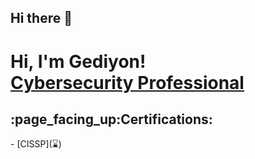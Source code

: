 ## Hi there 👋
<h1>Hi, I'm Gediyon! <br/><a href="https://github.com/GediyonTadesse"><a href="https://www.linkedin.com/in/gediyon-tadesse-2b435514a/">Cybersecurity Professional</a>

  <h2>:page_facing_up:Certifications:</h2>
  - [CISSP](⌛)

  
<!--
**GediyonTadesse/GediyonTadesse** is a ✨ _special_ ✨ repository because its `README.md` (this file) appears on your GitHub profile.

Here are some ideas to get you started:

- 🔭 I’m currently working on ...
- 🌱 I’m currently learning ...
- 👯 I’m looking to collaborate on ...
- 🤔 I’m looking for help with ...
- 💬 Ask me about ...
- 📫 How to reach me: ...
- 😄 Pronouns: ...
- ⚡ Fun fact: ...
-->
